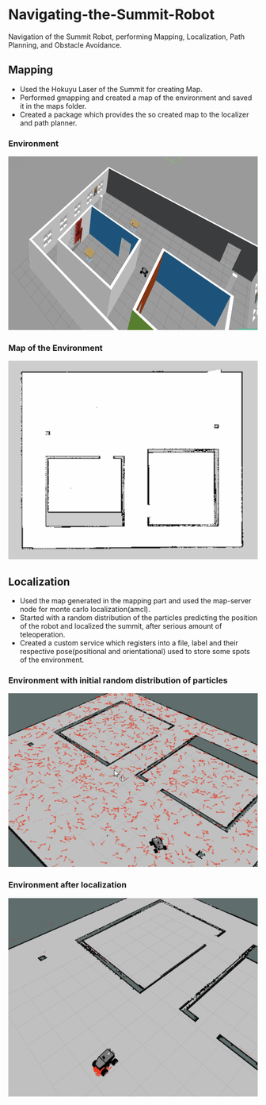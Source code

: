 # Navigating-the-Summit-Robot
Navigation of the Summit Robot, performing Mapping, Localization, Path Planning, and Obstacle Avoidance.

## Mapping

* Used the Hokuyu Laser of the Summit for creating Map.
* Performed gmapping and created a map of the environment and saved it in the maps folder.
* Created a package which provides the so created map to the localizer and path planner.

### Environment 
<img src="images/Screen Shot 2018-08-06 at 3.46.40 AM.png" width=650 height=350 >
<br/>

### Map of the Environment 
<img src="images/Screen Shot 2018-08-06 at 4.00.23 AM.png" width=650 height=400 >
<br/>

## Localization

* Used the map generated in the mapping part and used the map-server node for monte carlo localization(amcl).
* Started with a random distribution of the particles predicting the position of the robot and localized the summit, after serious amount of teleoperation.
* Created a custom service which registers into a file, label and their respective pose(positional and orientational) used to store some spots of the environment.

### Environment with initial random distribution of particles
<img src="images/Screen Shot 2018-08-07 at 3.09.14 AM.png" width=650 height=350 >
<br/>

### Environment after localization
<img src="images/Screen Shot 2018-08-07 at 3.06.58 AM.png" width=650 height=400 >
<br/>
